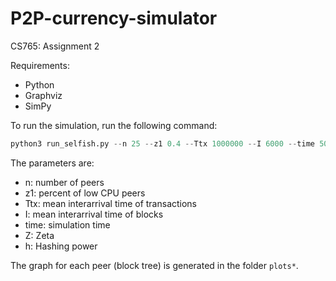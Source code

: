 # P2P-currency-simulator
CS765: Assignment 2

Requirements:
- Python
- Graphviz
- SimPy

To run the simulation, run the following command:

```python
python3 run_selfish.py --n 25 --z1 0.4 --Ttx 1000000 --I 6000 --time 5000000 --Z 75 --h 0.5 > out.txt
```

The parameters are:
- n: number of peers
- z1: percent of low CPU peers
- Ttx: mean interarrival time of transactions
- I: mean interarrival time of blocks
- time: simulation time
- Z: Zeta
- h: Hashing power

The graph for each peer (block tree) is generated in the folder `plots*`.
